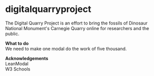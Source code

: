 # digitalquarryproject
The Digital Quarry Project is an effort to bring the fossils of Dinosaur National Monument's Carnegie Quarry online for researchers and the public.

<strong>What to do</strong><br>
We need to make one modal do the work of five thousand.

<strong>Acknowledgements</strong><br>
LeanModal<br>
W3 Schools
